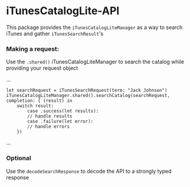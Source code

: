 # iTunesCatalogLite-API

This package provides the `iTunesCatalogLiteManager` as a way to search iTunes and gather `iTunesSearchResult`'s

### Making a request:

Use the `.shared()` iTunesCatalogLiteManager to search the catalog while providing your request object

…
    
    let searchRequest = iTunesSearchRequest(term: "Jack Johnson")
    iTunesCatalogLiteManager.shared().searchCatalog(searchRequest,
    completion: { (result) in 
        switch result:
            case .success(let results):
            // handle results
            case .failure(let error):
            // handle errors
        })
…

### Optional 

Use the `decodeSearchResponse` to decode the API  to a strongly typed response

